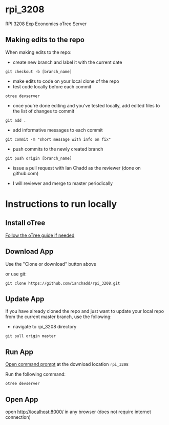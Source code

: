 # rpi_3208
RPI 3208 Exp Economics oTree Server


## Making edits to the repo
When making edits to the repo:
- create new branch and label it with the current date

```git checkout -b [branch_name]```

- make edits to code on your local clone of the repo
- test code locally before each commit

```otree devserver```

- once you're done editing and you've tested locally, add edited files to the list of changes to commit

```git add .```

- add informative messages to each commit

```git commit -m "short message with info on fix"```


- push commits to the newly created branch

```git push origin [branch_name]```

- issue a pull request with Ian Chadd as the reviewer (done on github.com)

- I will reviewer and merge to master periodically


# Instructions to run locally

## Install oTree
[Follow the oTree guide if needed](https://otree.readthedocs.io/en/latest/install.html)

## Download App
Use the "Clone or download" button above

or use git:

```git clone https://github.com/ianchadd/rpi_3208.git```

## Update App
If you have already cloned the repo and just want to update your local repo from the current master branch, use the following:

- navigate to rpi_3208 directory

```git pull origin master```

## Run App
[Open command prompt](https://www.trishtech.com/2018/08/open-command-prompt-from-any-folder-in-windows-10/) at the download location `rpi_3208`

Run the following command:

```otree devserver```

## Open App

open [http://localhost:8000/](http://localhost:8000/) in any browser (does not require internet connection)
